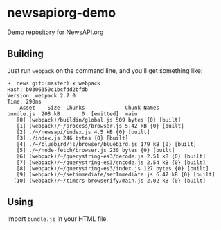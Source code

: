 # newsapiorg-demo

Demo repository for NewsAPI.org

## Building

Just run `webpack` on the command line, and you'll get something like:

```Shell
➜  news git:(master) ✗ webpack
Hash: b0306350c1bcfdd2bfdb
Version: webpack 2.7.0
Time: 290ms
    Asset    Size  Chunks             Chunk Names
bundle.js  208 kB       0  [emitted]  main
   [0] (webpack)/buildin/global.js 509 bytes {0} [built]
   [1] (webpack)/~/process/browser.js 5.42 kB {0} [built]
   [2] ./~/newsapi/index.js 4.5 kB {0} [built]
   [3] ./index.js 246 bytes {0} [built]
   [4] ./~/bluebird/js/browser/bluebird.js 179 kB {0} [built]
   [5] ./~/node-fetch/browser.js 230 bytes {0} [built]
   [6] (webpack)/~/querystring-es3/decode.js 2.51 kB {0} [built]
   [7] (webpack)/~/querystring-es3/encode.js 2.54 kB {0} [built]
   [8] (webpack)/~/querystring-es3/index.js 127 bytes {0} [built]
   [9] (webpack)/~/setimmediate/setImmediate.js 6.47 kB {0} [built]
  [10] (webpack)/~/timers-browserify/main.js 2.02 kB {0} [built]
```

## Using

Import `bundle.js` in your HTML file.